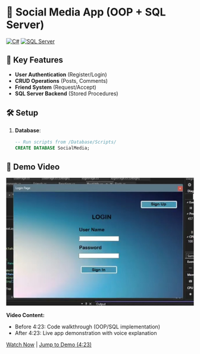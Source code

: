 # 🚀 Social Media App (OOP + SQL Server)

[![C#](https://img.shields.io/badge/C%23-11.0-blue)](https://dotnet.microsoft.com/)
[![SQL Server](https://img.shields.io/badge/SQL_Server-2022-red)](https://www.microsoft.com/sql-server)

## 📌 Key Features
- **User Authentication** (Register/Login)
- **CRUD Operations** (Posts, Comments)
- **Friend System** (Request/Accept)
- **SQL Server Backend** (Stored Procedures)

## 🛠️ Setup
1. **Database**:
   ```sql
   -- Run scripts from /Database/Scripts/
   CREATE DATABASE SocialMedia;
   ```

## 🎥 Demo Video
[![Video Thumbnail](./video-thumbnail.jpg)](https://drive.google.com/file/d/1rAAQXLDnvnBILuG0ACuZ9IqBlzixYwlc/view)

**Video Content:**
- Before 4:23: Code walkthrough (OOP/SQL implementation)
- After 4:23: Live app demonstration with voice explanation

[Watch Now](https://drive.google.com/file/d/1rAAQXLDnvnBILuG0ACuZ9IqBlzixYwlc/view) | [Jump to Demo (4:23)](https://drive.google.com/file/d/1rAAQXLDnvnBILuG0ACuZ9IqBlzixYwlc/view?t=263s)

